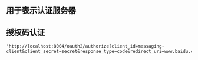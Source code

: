 


## 用于表示认证服务器


## 授权码认证
```shell
'http://localhost:8004/oauth2/authorize?client_id=messaging-client&client_secret=secret&response_type=code&redirect_uri=www.baidu.com'
```